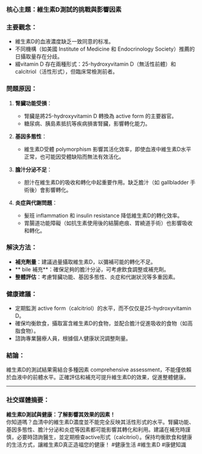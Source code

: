 ### 核心主題：維生素D測試的挑戰與影響因素

### 主要觀念：
- 維生素D的血液濃度缺乏一致同意的标准。
- 不同機構（如美國 Institute of Medicine 和 Endocrinology Society）推薦的日攝取量存在分歧。
- 綴vitamin D 存在兩種形式：25-hydroxyvitamin D（無活性前體）和 calcitriol（活性形式），但臨床常檢測前者。

### 問題原因：
1. **腎臟功能受損**：
   - 腎臟是將25-hydroxyvitamin D 轉換為 active form 的主要器官。
   - 糖尿病、胰島素抵抗等疾病損害腎臟，影響轉化能力。

2. **基因多態性**：
   - 維生素D受體 polymorphism 影響其活化效率，即使血液中維生素D水平正常，也可能因受體缺陷而無法有效活化。

3. **膽汁分泌不足**：
   - 胆汁在維生素D的吸收和轉化中起重要作用。缺乏膽汁（如 gallbladder 手術後）會影響轉化。

4. **炎症與代謝問題**：
   - 髮班 inflammation 和 insulin resistance 降低維生素D的轉化效率。
   - 胃腸道功能障礙（如抗生素使用後的結腸疤痕、胃繞道手術）也影響吸收和轉化。

### 解決方法：
- **補充劑量**：建議過量攝取維生素D，以彌補可能的轉化不足。
- ** bile 補充**：確保足夠的膽汁分泌，可考慮飲食調整或補充劑。
- **整體評估**：考慮腎臟功能、基因多態性、炎症和代謝狀況等多重因素。

### 健康建議：
- 定期監測 active form（calcitriol）的水平，而不仅仅是25-hydroxyvitamin D。
- 確保均衡飲食，攝取富含維生素D的食物，並配合膽汁促進吸收的食物（如高脂食物）。
- 諮詢專業醫療人員，根據個人健康狀況調整劑量。

### 結論：
維生素D的測試結果需結合多種因素 comprehensive assessment，不能僅依賴於血液中的前體水平。正確評估和補充可提升維生素D的效果，促進整體健康。

---

### 社交媒體摘要：
**維生素D測試與健康：了解影響其效果的因素！**  
你知道嗎？血清中的維生素D濃度並不能完全反映其活性形式的水平。腎臟功能、基因多態性、膽汁分泌和炎症等因素都可能影響其轉化和利用。建議在補充時謹慎，必要時諮詢醫生，並定期檢查active形式（calcitriol）。保持均衡飲食和健康的生活方式，讓維生素D真正造福您的健康！ #健康生活 #維生素D #康健知識